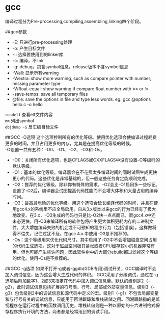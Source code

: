 gcc
========================

编译过程分为Pre-processing,compiling,assembling,linking四个阶段。

##gcc参数  
* -E: 只进行pre-processing处理
* -o: 产生目标文件
* -i: 选择要使用到的linker库
* -c: 编译，不link
* -g: debug，包含symbol信息，release版本不含symbol信息
* -Wall: 显示所有warning
* -Wextra: show more warning, such as compare pointer with number, missing parameter type
* -Wfloat-equal: show warning if compare float number with == or !=
* -save-temps: save all temporary files
* @file: save the options in file and type less words. eg: gcc @options hello.c -o hello

`readelf` 查看elf文件内容  
`nm` 列出symbol  
`objdump -S` 反汇编目标文件  

##GCC -O选项
这个选项控制所有的优化等级。使用优化选项会使编译过程耗费更多的时间，并且占用更多的内存，尤其是在提高优化等级的时候。   
-O设置一共有五种：-O0、-O1、-O2、-O3和-Os。
* -O0：关闭所有优化选项，也是CFLAGS或CXXFLAGS中没有设置-O等级时的默认等级。 
* -O1：基本的优化等级。编译器会在不花费太多编译时间的同时试图生成更快更小的代码。这些优化是非常基础的，但一般这些任务肯定能顺利完成。 
* -O2：推荐的优化等级，除非你有特殊的需求。-O2会比-O1启用多一些标记。设置了-O2后，编译器会试图提高代码性能而不会增大体积和大量占用的编译时间。 
* -O3：最高最危险的优化等级。用这个选项会延长编译代码的时间，并且在使用gcc4.x的系统里不应全局启用。自从3.x版本以来gcc的行为已经有了极大地改变。在3.x，-O3生成的代码也只是比-O2快一点点而已，而gcc4.x中还未必更快。用-O3来编译所有的软件包将产生更大体积更耗内存的二进制文件，大大增加编译失败的机会或不可预知的程序行为（包括错误）。这样做将得不偿失，记住过犹不及。在gcc 4.x.中使用-O3是不推荐的。 
* -Os：这个等级用来优化代码尺寸。其中启用了-O2中不会增加磁盘空间占用的代码生成选项。这对于磁盘空间极其紧张或者CPU缓存较小的机器非常有用。但也可能产生些许问题，因此软件树中的大部分ebuild都过滤掉这个等级的优化。使用-Os是不推荐的。

##GCC -g选项
如果不打开-g或者-ggdb(GDB专用)调试开关，GCC编译时不会加入调试信息，因为这会增大生成代码的体积。
GCC采用了分级调试，通过在-g选项后附加数字1、2或3来指定在代码中加入调试信息量。默认的级别是2（-g2），此时调试信息包括扩展的符号表、行号、局部或外部变量信息。级别3（- g3）包含级别2中的调试信息和源代码中定义的宏。级别1（-g1）不包含局部变量和与行号有关的调试信息，只能用于回溯跟踪和堆栈转储之用。回溯跟踪指的是监视程序在运行过程中的函数调用历史，堆栈转储则是一种以原始的十六进制格式保存程序执行环境的方法，两者都是经常用到的调试手段。


 



